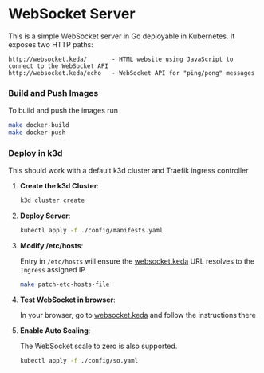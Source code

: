 # WebSocket Server

This is a simple WebSocket server in Go deployable in Kubernetes. It exposes two HTTP paths:

```
http://websocket.keda/       - HTML website using JavaScript to connect to the WebSocket API
http://websocket.keda/echo   - WebSocket API for "ping/pong" messages
```

### Build and Push Images

To build and push the images run
```bash
make docker-build
make docker-push
```

### Deploy in k3d

This should work with a default k3d cluster and Traefik ingress controller

1. **Create the k3d Cluster**:

   ```bash
   k3d cluster create
   ```

2. **Deploy Server**:

   ```bash
   kubectl apply -f ./config/manifests.yaml
   ```

3. **Modify /etc/hosts**:
   
   Entry in `/etc/hosts` will ensure the [websocket.keda](websocket.keda) URL resolves to the `Ingress` assigned IP
   ```bash
   make patch-etc-hosts-file
   ```

4. **Test WebSocket in browser**:
   
   In your browser, go to [websocket.keda](websocket.keda) and follow the instructions there

5. **Enable Auto Scaling**:

   The WebSocket scale to zero is also supported.

   ```bash
   kubectl apply -f ./config/so.yaml
   ```
